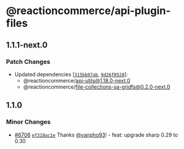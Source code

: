 # @reactioncommerce/api-plugin-files

## 1.1.1-next.0

### Patch Changes

- Updated dependencies [[`315bb97ab`](https://github.com/reactioncommerce/reaction/commit/315bb97abc3e70dcb1a89da8adca5468302b24be), [`9d26f0528`](https://github.com/reactioncommerce/reaction/commit/9d26f05286a43d99f4b8a2924b5a0644a5a03ccc)]:
  - @reactioncommerce/api-utils@1.18.0-next.0
  - @reactioncommerce/file-collections-sa-gridfs@0.2.0-next.0

## 1.1.0

### Minor Changes

- [#6706](https://github.com/reactioncommerce/reaction/pull/6706) [`ef310ac1e`](https://github.com/reactioncommerce/reaction/commit/ef310ac1e18d1a698646e9babe2f5b4dc18946af) Thanks [@vanpho93](https://github.com/vanpho93)! - feat: upgrade sharp 0.29 to 0.30
